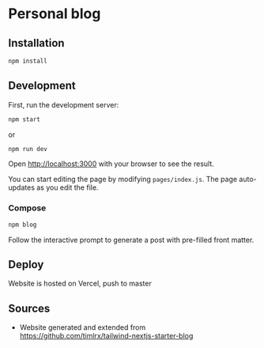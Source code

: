 # Personal blog

## Installation

```bash
npm install
```

## Development

First, run the development server:

```bash
npm start
```

or

```bash
npm run dev
```

Open [http://localhost:3000](http://localhost:3000) with your browser to see the result.

You can start editing the page by modifying `pages/index.js`. The page auto-updates as you edit the file.

### Compose

```bash
npm blog
```

Follow the interactive prompt to generate a post with pre-filled front matter.

## Deploy

Website is hosted on Vercel, push to master

## Sources

- Website generated and extended from https://github.com/timlrx/tailwind-nextjs-starter-blog
